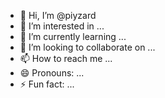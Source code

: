 - 👋 Hi, I’m @piyzard
- 👀 I’m interested in ...
- 🌱 I’m currently learning ...
- 💞️ I’m looking to collaborate on ...
- 📫 How to reach me ...
- 😄 Pronouns: ...
- ⚡ Fun fact: ...

<!---
piyzard/piyzard is a ✨ special ✨ repository because its `README.md` (this file) appears on your GitHub profile.
You can click the Preview link to take a look at your changes.
--->
